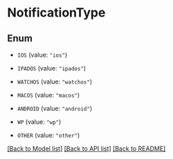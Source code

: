 # NotificationType

## Enum


* `IOS` (value: `"ios"`)

* `IPADOS` (value: `"ipados"`)

* `WATCHOS` (value: `"watchos"`)

* `MACOS` (value: `"macos"`)

* `ANDROID` (value: `"android"`)

* `WP` (value: `"wp"`)

* `OTHER` (value: `"other"`)


[[Back to Model list]](../README.md#documentation-for-models) [[Back to API list]](../README.md#documentation-for-api-endpoints) [[Back to README]](../README.md)


